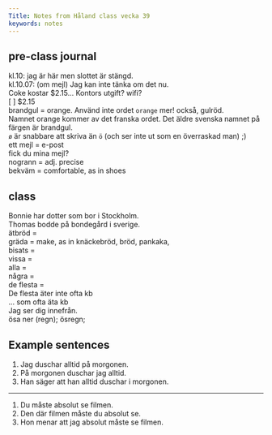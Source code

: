 ```yaml
---
Title: Notes from Håland class vecka 39
keywords: notes
---
```


pre-class journal
-----------------
kl.10: jag är här men slottet är stängd.  
kl.10.07: (om mejl) Jag kan inte tänka om det nu.  
Coke kostar $2.15... Kontors utgift? wifi?  
[ ] $2.15  
brandgul = orange. Använd inte ordet `orange` mer! också, gulröd.  
Namnet orange kommer av det franska ordet. Det äldre svenska namnet på färgen är brandgul.  
`ø` är snabbare att skriva än `ö` (och ser inte ut som en överraskad man) ;)  
ett mejl = e-post  
fick du mina mejl?  
nogrann = adj. precise  
bekväm = comfortable, as in shoes  

class
-----------------
Bonnie har dotter som bor i Stockholm.  
Thomas bodde på bondegård i sverige.  
ätbröd =   
gräda = make, as in knäckebröd, bröd, pankaka,   
bisats =   
vissa =   
alla =   
några =   
de flesta =   
De flesta äter inte ofta kb  
... som ofta äta kb  
Jag ser dig innefrån.  
ösa ner (regn); ösregn;  

Example sentences
-----------------

1. Jag duschar alltid på morgonen.
2. På morgonen duschar jag alltid.
3. Han säger att han alltid duschar i morgonen.

- - -

1. Du måste absolut se filmen.
2. Den där filmen måste du absolut se.
3. Hon menar att jag absolut måste se filmen.

